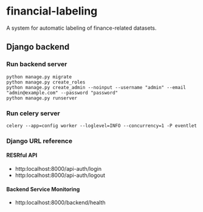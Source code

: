 # financial-labeling
A system for automatic labeling of finance-related datasets.
## Django backend
### Run backend server
```
python manage.py migrate
python manage.py create_roles
python manage.py create_admin --noinput --username "admin" --email "admin@example.com" --password "password"
python manage.py runserver
```
### Run celery server
```
celery --app=config worker --loglevel=INFO --concurrency=1 -P eventlet
```

### Django URL reference

#### RESRful API
- http:localhost:8000/api-auth/login
- http:localhost:8000/api-auth/logout

#### Backend Service Monitoring
- http:localhost:8000/backend/health
